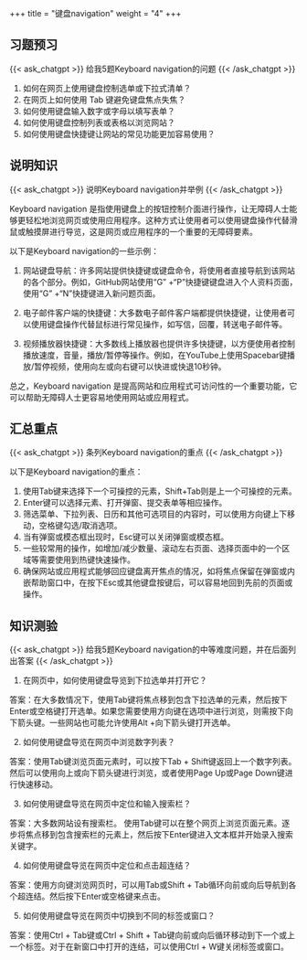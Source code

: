 +++
title = "键盘navigation"
weight = "4"
+++
## 习题预习
{{< ask_chatgpt >}}
给我5题Keyboard navigation的问题
{{< /ask_chatgpt >}}



1. 如何在网页上使用键盘控制选单或下拉式清单？
2. 在网页上如何使用 Tab 键避免键盘焦点失焦？
3. 如何使用键盘输入数字或字母以填写表单？
4. 如何使用键盘控制列表或表格以浏览网站？
5. 如何使用键盘快捷键让网站的常见功能更加容易使用？   

## 说明知识
{{< ask_chatgpt >}}
说明Keyboard navigation并举例
{{< /ask_chatgpt >}}



Keyboard navigation 是指使用键盘上的按钮控制介面进行操作，让无障碍人士能够更轻松地浏览网页或使用应用程序。这种方式让使用者可以使用键盘操作代替滑鼠或触摸屏进行导览，这是网页或应用程序的一个重要的无障碍要素。

以下是Keyboard navigation的一些示例：

1. 网站键盘导航：许多网站提供快捷键或键盘命令，将使用者直接导航到该网站的各个部分。例如，GitHub网站使用“G” +“P”快捷键键盘进入个人资料页面，使用“G” +“N”快捷键进入新问题页面。

2. 电子邮件客户端的快捷键：大多数电子邮件客户端都提供快捷键，让使用者可以使用键盘操作代替鼠标进行常见操作，如写信，回覆，转送电子邮件等。

3. 视频播放器快捷键：大多数线上播放器也提供许多快捷键，以方便使用者控制播放速度，音量，播放/暂停等操作。例如，在YouTube上使用Spacebar键播放/暂停视频，使用向左或向右键可以快进或快退10秒钟。

总之，Keyboard navigation 是提高网站和应用程式可访问性的一个重要功能，它可以帮助无障碍人士更容易地使用网站或应用程式。   

## 汇总重点
{{< ask_chatgpt >}}
条列Keyboard navigation的重点
{{< /ask_chatgpt >}}



以下是Keyboard navigation的重点：

1. 使用Tab键来选择下一个可操控的元素，Shift+Tab则是上一个可操控的元素。
2. Enter键可以选择元素、打开弹窗、提交表单等相应操作。
3. 筛选菜单、下拉列表、日历和其他可选项目的内容时，可以使用方向键上下移动，空格键勾选/取消选项。
4. 当有弹窗或模态框出现时，Esc键可以关闭弹窗或模态框。
5. 一些较常用的操作，如增加/减少数量、滚动左右页面、选择页面中的一个区域等需要使用到热键快速操作。
6. 确保网站或应用程式能够回应键盘离开焦点的情况，如将焦点保留在弹窗或内嵌帮助窗口中，在按下Esc或其他键盘按键后，可以容易地回到先前的页面或操作。   

## 知识测验
{{< ask_chatgpt >}}
给我5题Keyboard navigation的中等难度问题，并在后面列出答案
{{< /ask_chatgpt >}}



1. 在网页中，如何使用键盘导览到下拉选单并打开它？

答案：在大多数情况下，使用Tab键将焦点移到包含下拉选单的元素，然后按下Enter或空格键打开选单。如果您需要使用方向键在选项中进行浏览，则需按下向下箭头键。一些网站也可能允许使用Alt +向下箭头键打开选单。

2. 如何使用键盘导览在网页中浏览数字列表？

答案：使用Tab键浏览页面元素时，可以按下Tab + Shift键返回上一个数字列表。然后可以使用向上或向下箭头键进行浏览，或者使用Page Up或Page Down键进行快速移动。

3. 如何使用键盘导览在网页中定位和输入搜索栏？

答案：大多数网站设有搜索栏。 使用Tab键可以在整个网页上浏览页面元素。逐步将焦点移到包含搜索栏的元素上，然后按下Enter键进入文本框并开始录入搜索关键字。

4. 如何使用键盘导览在网页中定位和点击超连结？

答案：使用方向键浏览网页时，可以用Tab或Shift + Tab循环向前或向后导航到各个超连结。然后按下Enter或空格键来点击。

5. 如何使用键盘导览在网页中切换到不同的标签或窗口？

答案：使用Ctrl + Tab键或Ctrl + Shift + Tab键向前或向后循环移动到下一个或上一个标签。对于在新窗口中打开的连结，可以使用Ctrl + W键关闭标签或窗口。   

